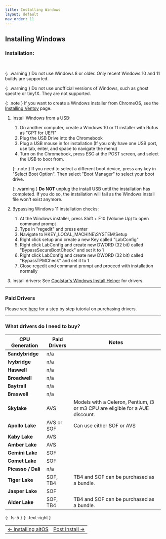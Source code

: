 ```yaml
---
title: Installing Windows
layout: default
nav_order: 11
---
```


## Installing Windows


### Installation:

<br>

{: .warning }
Do not use Windows 8 or older. Only recent Windows 10 and 11 builds are supported.

{: .warning }
Do not use unofficial versions of Windows, such as ghost spectre or tiny1X. They are not supported.

{: .note }
If you want to create a Windows installer from ChromeOS, see the [Installing Ventoy](https://chrultrabook.github.io/docs/docs/ventoy.html) page.

1. Install Windows from a USB:
    1. On another computer, create a Windows 10 or 11 installer with Rufus as "GPT for UEFI"
    2. Plug the USB Drive into the Chromebook
    3. Plug a USB mouse in for installation (If you only have one USB port, use tab, enter, and space to navigate the menu)
    4. Turn on the Chromebook, press ESC at the POST screen, and select the USB to boot from.

    {: .note }
    If you need to select a different boot device, press any key in "Select Boot Option". Then select "Boot Manager" to select your boot drive.

   {: .warning }
    **Do NOT** unplug the install USB until the installation has completed. If you do so, the installation will fail as the Windows install file won't exist anymore.

3. Bypassing Windows 11 installation checks:
    1. At the Windows installer, press Shift + F10 (Volume Up) to open command prompt  
    2. Type in "regedit" and press enter
    3. Navigate to HKEY_LOCAL_MACHINE\SYSTEM\Setup
    4. Right click setup and create a new Key called "LabConfig"
    5. Right click LabConfig and create new DWORD (32 bit) called "BypassSecureBootCheck" and set it to 1
    6. Right click LabConfig and create new DWORD (32 bit) called "BypassTPMCheck" and set it to 1
    7. Close regedit and command prompt and proceed with installation normally

4. Install drivers:
   See [Coolstar's Windows Install Helper](https://coolstar.org/chromebook/windows-install.html) for drivers.

---

### Paid Drivers

Please see [here](csdriver.html) for a step by step tutorial on purchasing drivers.

--------------

### **What drivers do I need to buy?**
   
| CPU Generation     | Paid Drivers     | Notes         |
| ----------------   | ---------------- | ------------- |
| **Sandybridge**    | n/a              |
| **Ivybridge**      | n/a              |
| **Haswell**        | n/a              |
| **Broadwell**      | n/a              | 
| **Baytrail**       | n/a              |
| **Braswell**       | n/a              |
| **Skylake**        | AVS              | Models with a Celeron, Pentium, i3 or m3 CPU are eligible for a AUE discount.
| **Apollo Lake**    | AVS or SOF       | Can use either SOF or AVS
| **Kaby Lake**      | AVS              |
| **Amber Lake**     | AVS              |
| **Gemini Lake**    | SOF              |
| **Comet Lake**     | SOF              |
| **Picasso / Dali** | n/a              | 
| **Tiger Lake**     | SOF, TB4         | TB4 and SOF can be purchased as a bundle.
| **Jasper Lake**    | SOF              |
| **Alder Lake**     | SOF, TB4         | TB4 and SOF can be purchased as a bundle.


{: .fs-5 }
{: .text-right }

<table>
<tr>
<td class="navtable-l">
<a href="altos.html">← Installing altOS</a> 
</td>
<td class="navtable-r">
<a href="post-install.html">Post Install →</a> 
</td>
</tr>

